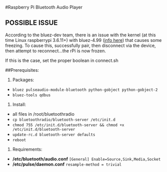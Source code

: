 #Raspberry Pi Bluetooth Audio Player 
## POSSIBLE ISSUE

According to the bluez-dev team, there is an issue with the kernel (at this time Linux raspberrypi 3.6.11+)
with bluez-4.99 ([info here](http://thread.gmane.org/gmane.linux.bluez.kernel/34375)) that causes some freezing.
To cause this, successfully pair, then disconnect via the device, then attempt to reconnect...the rPi is now frozen.

If this is the case, set the proper boolean in connect.sh 

##Prerequisites:
1. Packages:
  * `bluez pulseaudio-module-bluetooth python-gobject python-gobject-2`
  * `bluez-tools qdbus`
1. Install:
  * all files in /root/bluetoothradio
  * `cp bluetoothradio/bluetooth-server /etc/init.d`
  * `chmod 755 /etc/init.d/bluetooth-server && chmod +x /etc/init.d/bluetooth-server`
  * `update-rc.d bluetooth-server defaults`
  * `reboot`
1. Requirements:
  * **/etc/bluetooth/audio.conf**
    ```[General] Enable=Source,Sink,Media,Socket```
  * **/etc/pulse/daemon.conf**
    ```resample-method = trivial```
